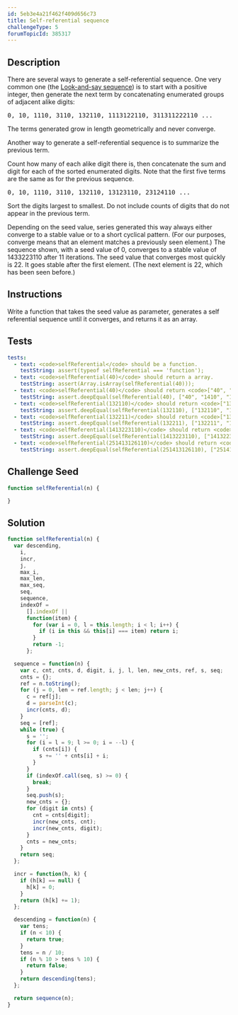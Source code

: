 ```yaml
---
id: 5eb3e4a21f462f409d656c73
title: Self-referential sequence
challengeType: 5
forumTopicId: 385317
---
```


## Description

<section id='description'>

There are several ways to generate a self-referential sequence. One very common one (the [Look-and-say sequence](<https://rosettacode.org/wiki/Look-and-say sequence>)) is to start with a positive integer, then generate the next term by concatenating enumerated groups of adjacent alike digits:

<pre>0, 10, 1110, 3110, 132110, 1113122110, 311311222110 ...</pre>

The terms generated grow in length geometrically and never converge.

Another way to generate a self-referential sequence is to summarize the previous term.

Count how many of each alike digit there is, then concatenate the sum and digit for each of the sorted enumerated digits. Note that the first five terms are the same as for the previous sequence.

<pre>0, 10, 1110, 3110, 132110, 13123110, 23124110 ...</pre>

Sort the digits largest to smallest. Do not include counts of digits that do not appear in the previous term.

Depending on the seed value, series generated this way always either converge to a stable value or to a short cyclical pattern. (For our purposes, converge means that an element matches a previously seen element.) The sequence shown, with a seed value of 0, converges to a stable value of 1433223110 after 11 iterations. The seed value that converges most quickly is 22. It goes stable after the first element. (The next element is 22, which has been seen before.)

</section>

## Instructions

<section id='instructions'>

Write a function that takes the seed value as parameter, generates a self referential sequence until it converges, and returns it as an array.

</section>

## Tests

<section id='tests'>

```yml
tests:
  - text: <code>selfReferential</code> should be a function.
    testString: assert(typeof selfReferential === 'function');
  - text: <code>selfReferential(40)</code> should return a array.
    testString: assert(Array.isArray(selfReferential(40)));
  - text: <code>selfReferential(40)</code> should return <code>["40", "1410", "142110", "14123110", "1413124110", "2413125110", "151413224110", "152413225110", "251413324110", "152423224110", "152413423110"]</code>.
    testString: assert.deepEqual(selfReferential(40), ["40", "1410", "142110", "14123110", "1413124110", "2413125110", "151413224110", "152413225110", "251413324110", "152423224110", "152413423110"]);
  - text: <code>selfReferential(132110)</code> should return <code>["132110", "13123110", "23124110", "1413223110", "1423224110", "2413323110", "1433223110"]</code>.
    testString: assert.deepEqual(selfReferential(132110), ["132110", "13123110", "23124110", "1413223110", "1423224110", "2413323110", "1433223110"]);
  - text: <code>selfReferential(132211)</code> should return <code>["132211", "132231", "232221", "134211", "14131231", "14231241", "24132231", "14233221"]</code>.
    testString: assert.deepEqual(selfReferential(132211), ["132211", "132231", "232221", "134211", "14131231", "14231241", "24132231", "14233221"]);
  - text: <code>selfReferential(1413223110)</code> should return <code>["1413223110", "1423224110", "2413323110", "1433223110"]</code>.
    testString: assert.deepEqual(selfReferential(1413223110), ["1413223110", "1423224110", "2413323110", "1433223110"]);
  - text: <code>selfReferential(251413126110)</code> should return <code>["251413126110", "16151413225110", "16251413226110", "26151413325110", "16251423225110", "16251413424110", "16153413225110"]</code>.
    testString: assert.deepEqual(selfReferential(251413126110), ["251413126110", "16151413225110", "16251413226110", "26151413325110", "16251423225110", "16251413424110", "16153413225110"]);
```

</section>

## Challenge Seed

<section id='challengeSeed'>
<div id='js-seed'>

```js
function selfReferential(n) {

}
```

</div>

</section>

## Solution

<section id='solution'>

```js
function selfReferential(n) {
  var descending,
    i,
    incr,
    j,
    max_i,
    max_len,
    max_seq,
    seq,
    sequence,
    indexOf =
      [].indexOf ||
      function(item) {
        for (var i = 0, l = this.length; i < l; i++) {
          if (i in this && this[i] === item) return i;
        }
        return -1;
      };

  sequence = function(n) {
    var c, cnt, cnts, d, digit, i, j, l, len, new_cnts, ref, s, seq;
    cnts = {};
    ref = n.toString();
    for (j = 0, len = ref.length; j < len; j++) {
      c = ref[j];
      d = parseInt(c);
      incr(cnts, d);
    }
    seq = [ref];
    while (true) {
      s = '';
      for (i = l = 9; l >= 0; i = --l) {
        if (cnts[i]) {
          s += '' + cnts[i] + i;
        }
      }
      if (indexOf.call(seq, s) >= 0) {
        break;
      }
      seq.push(s);
      new_cnts = {};
      for (digit in cnts) {
        cnt = cnts[digit];
        incr(new_cnts, cnt);
        incr(new_cnts, digit);
      }
      cnts = new_cnts;
    }
    return seq;
  };

  incr = function(h, k) {
    if (h[k] == null) {
      h[k] = 0;
    }
    return (h[k] += 1);
  };

  descending = function(n) {
    var tens;
    if (n < 10) {
      return true;
    }
    tens = n / 10;
    if (n % 10 > tens % 10) {
      return false;
    }
    return descending(tens);
  };

  return sequence(n);
}
```

</section>
